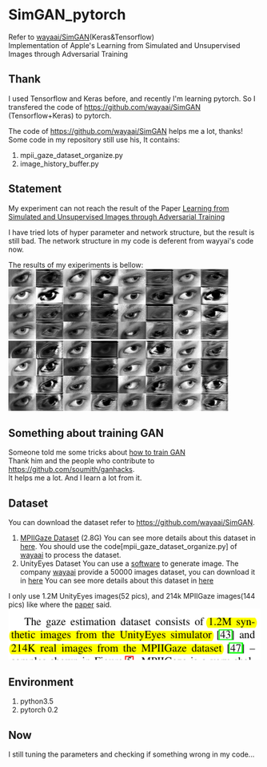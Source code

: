 # SimGAN_pytorch
Refer to [wayaai/SimGAN](https://github.com/wayaai/SimGAN)(Keras&amp;Tensorflow)  
Implementation of Apple's Learning from Simulated and Unsupervised Images through Adversarial Training

## Thank
I used Tensorflow and Keras before, and recently I'm learning pytorch. So I transfered the code of https://github.com/wayaai/SimGAN (Tensorflow+Keras) to pytorch.

The code of https://github.com/wayaai/SimGAN helps me a lot, thanks!
Some code in my repository still use his, It contains:
1. mpii_gaze_dataset_organize.py
2. image_history_buffer.py

## Statement
My experiment can not reach the result of the Paper [Learning from Simulated and Unsupervised Images through Adversarial Training](https://arxiv.org/abs/1612.07828)

I have tried lots of hyper parameter and network structure, but the result is still bad.
The network structure in my code is deferent from wayyai's code now.

The results of my exiperiments is bellow:  
![](images/image_2.png)
![](images/image_3.png)

## Something about training GAN
Someone told me some tricks about [how to train GAN](https://github.com/soumith/ganhacks)  
Thank him and the people who contribute to https://github.com/soumith/ganhacks.  
It helps me a lot. And I learn a lot from it.

## Dataset
You can download the dataset refer to https://github.com/wayaai/SimGAN.

1. [MPIIGaze Dataset](http://datasets.d2.mpi-inf.mpg.de/MPIIGaze/MPIIGaze.tar.gz) (2.8G) 
You can see more details about this dataset in [here](https://www.mpi-inf.mpg.de/departments/computer-vision-and-multimodal-computing/research/gaze-based-human-computer-interaction/appearance-based-gaze-estimation-in-the-wild-mpiigaze/).
You should use the code[mpii_gaze_dataset_organize.py]  of  [wayaai](https://github.com/wayaai/SimGAN) to process the dataset.
2. UnityEyes Dataset
You can use a [software](http://www.cl.cam.ac.uk/research/rainbow/projects/unityeyes/) to generate image.
The company [wayaai](https://github.com/wayaai/SimGAN) provide a 50000 images dataset, you can download it in [here](http://www.cl.cam.ac.uk/~eww23/data/syntheseyes_data.zip)
You can see more details about this dataset in [here](http://www.cl.cam.ac.uk/research/rainbow/projects/unityeyes/)

I only use 1.2M UnityEyes images(52 pics), and 214k MPIIGaze images(144 pics) like where the [paper](https://arxiv.org/abs/1612.07828) said.
![](images/image_1.png)
## Environment
1.  python3.5
2. pytorch 0.2

## Now
I still tuning the parameters and checking if something wrong in my code...
